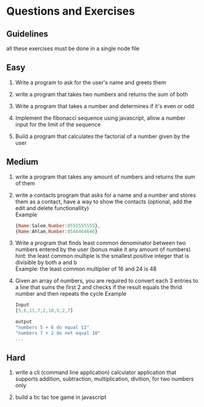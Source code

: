 # Questions and Exercises

## Guidelines 
all these exercises must be done in a single node file 

## Easy

1.  Write a program to ask for the user's name and greets them

2.  write a program that takes two numbers and returns the sum of both

3.  Write a program that takes a number and determines if it's even or odd

4.  Implement the fibonacci sequence using javascript, allow a number input for the limit of the sequence

5.  Build a program that calculates the factorial of a number given by the user

## Medium

1. write a program that takes any amount of numbers and returns the sum of them

2. write a contacts program that asks for a name and a number and stores them as a contact, have a way to show the contacts (optional, add the edit and delete functionallity)  
Example
    ```javascript
    {Name:Salem,Number:0555555555},
    {Name:Ahlam,Number:0546464646}
    ```

3. Write a program that finds least common denominator between two numbers entered by the user (bonus make it any amount of numbers)
hint: the least common multiple is the smallest positive integer that is divisible by both a and b    
Example: the least common multiplier of 16 and 24 is 48

4. Given an array of numbers, you are required to convert each 3 entries to a line that sums the first 2 and checks if the result equals the thrid number and then repeats the cycle
Example
    ```javascript
    Input
    [5,6,11,7,2,10,5,2,7]

    output
    "numbers 5 + 6 do equal 11"
    "numbers 7 + 2 do not equal 10"
    ...

    ```

## Hard

1. write a cli (command line application) calculator application that supports addition, subtraction, multiplication, divition, for two numbers only

2. build a tic tac toe game in javascript
